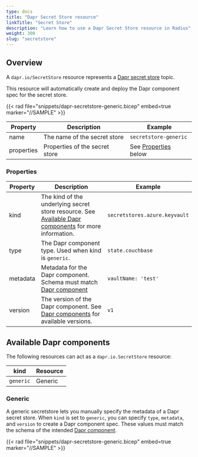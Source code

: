 ```yaml
---
type: docs
title: "Dapr Secret Store resource"
linkTitle: "Secret Store"
description: "Learn how to use a Dapr Secret Store resource in Radius"
weight: 300
slug: "secretstore"
---
```


## Overview

A `dapr.io/SecretStore` resource represents a [Dapr secret store](https://docs.dapr.io/developing-applications/building-blocks/secrets/) topic.

This resource will automatically create and deploy the Dapr component spec for the secret store.

{{< rad file="snippets/dapr-secretstore-generic.bicep" embed=true marker="//SAMPLE" >}}

| Property | Description | Example |
|----------|-------------|---------|
| name | The name of the secret store | `secretstore-generic` |
| properties | Properties of the secret store| See [Properties](#properties) below |

### Properties

| Property | Description | Example |
|----------|-------------|---------|
| kind | The kind of the underlying secret store resource. See [Available Dapr components](#available-dapr-components) for more information. | `secretstores.azure.keyvault`
| type | The Dapr component type. Used when kind is `generic`. | `state.couchbase`
| metadata | Metadata for the Dapr component. Schema must match [Dapr component](https://docs.dapr.io/reference/components-reference/supported-secret-stores/) | `vaultName: 'test'` |
| version | The version of the Dapr component. See [Dapr components](https://docs.dapr.io/reference/components-reference/supported-secret-stores/) for available versions. | `v1` |

## Available Dapr components

The following resources can act as a `dapr.io.SecretStore` resource:

| kind | Resource |
|------|----------|
| `generic` | Generic



### Generic

A generic secretstore lets you manually specify the metadata of a Dapr secret store. When `kind` is set to `generic`, you can specify `type`, `metadata`, and `version` to create a Dapr component spec. These values must match the schema of the intended [Dapr component](https://docs.dapr.io/reference/components-reference/supported-secret-stores/).

{{< rad file="snippets/dapr-secretstore-generic.bicep" embed=true marker="//SAMPLE" >}}
